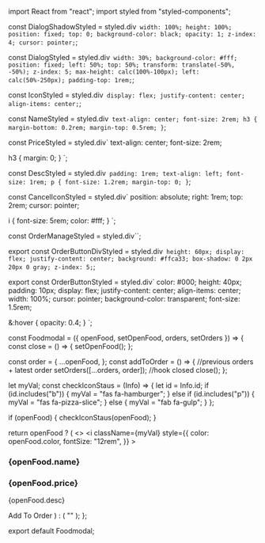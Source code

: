 import React from "react";
import styled from "styled-components";

const DialogShadowStyled = styled.div` width: 100%; height: 100%; position: fixed; top: 0; background-color: black; opacity: 1; z-index: 4; cursor: pointer;`;

const DialogStyled = styled.div` width: 30%; background-color: #fff; position: fixed; left: 50%; top: 50%; transform: translate(-50%, -50%); z-index: 5; max-height: calc(100%-100px); left: calc(50%-250px); padding-top: 1rem;`;

const IconStyled = styled.div` display: flex; justify-content: center; align-items: center;`;

const NameStyled = styled.div` text-align: center; font-size: 2rem; h3 { margin-bottom: 0.2rem; margin-top: 0.5rem; }`;

const PriceStyled = styled.div`
text-align: center;
font-size: 2rem;

h3 {
margin: 0;
}
`;

const DescStyled = styled.div` padding: 1rem; text-align: left; font-size: 1rem; p { font-size: 1.2rem; margin-top: 0; }`;

const CancelIconStyled = styled.div`
position: absolute;
right: 1rem;
top: 2rem;
cursor: pointer;

i {
font-size: 5rem;
color: #fff;
}
`;

const OrderManageStyled = styled.div``;

export const OrderButtonDivStyled = styled.div` height: 60px; display: flex; justify-content: center; background: #ffca33; box-shadow: 0 2px 20px 0 gray; z-index: 5;`;

export const OrderButtonStyled = styled.div`
color: #000;
height: 40px;
padding: 10px;
display: flex;
justify-content: center;
align-items: center;
width: 100%;
cursor: pointer;
background-color: transparent;
font-size: 1.5rem;

&:hover {
opacity: 0.4;
}
`;

const Foodmodal = ({ openFood, setOpenFood, orders, setOrders }) => {
const close = () => {
setOpenFood();
};

const order = {
...openFood,
};
const addToOrder = () => {
//previous orders + latest order
setOrders([...orders, order]);
//hook closed
close();
};

let myVal;
const checkIconStaus = (Info) => {
let id = Info.id;
if (id.includes("b")) {
myVal = "fas fa-hamburger";
} else if (id.includes("p")) {
myVal = "fas fa-pizza-slice";
} else {
myVal = "fab fa-gulp";
}
};

if (openFood) {
checkIconStaus(openFood);
}

return openFood ? (
<>
<DialogShadowStyled onClick={close}>
<DialogStyled>
<IconStyled>
<i
className={myVal}
style={{
                color: openFood.color,
                fontSize: "12rem",
              }} ></i>
</IconStyled>
<NameStyled>

<h3>{openFood.name}</h3>
</NameStyled>
<PriceStyled>
<h3>{openFood.price}</h3>
</PriceStyled>
<DescStyled>
<p>{openFood.desc}</p>
</DescStyled>
<OrderManageStyled></OrderManageStyled>
<OrderButtonDivStyled>
<OrderButtonStyled onClick={addToOrder}>
Add To Order
</OrderButtonStyled>
</OrderButtonDivStyled>
</DialogStyled>
<CancelIconStyled onClick={close}>
<i class="fas fa-window-close"></i>
</CancelIconStyled>
</DialogShadowStyled>
</>
) : (
""
);
};

export default Foodmodal;
